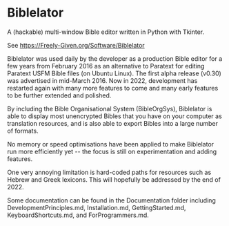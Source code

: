 Biblelator
==========

A (hackable) multi-window Bible editor written in Python with Tkinter.

See https://Freely-Given.org/Software/Biblelator

Biblelator was used daily by the developer as a production Bible editor for a few years
from February 2016 as an alternative to Paratext for editing Paratext USFM Bible files
(on Ubuntu Linux).
The first alpha release (v0.30) was advertised in mid-March 2016.
Now in 2022, development has restarted again with many more features to come
and many early features to be further extended and polished.

By including the Bible Organisational System (BibleOrgSys), Biblelator is able
to display most unencrypted Bibles that you have on your computer as translation
resources, and is also able to export Bibles into a large number of formats.

No memory or speed optimisations have been applied to make Biblelator run more efficiently yet --
the focus is still on experimentation and adding features.

One very annoying limitation is hard-coded paths for resources such as Hebrew and Greek lexicons.
This will hopefully be addressed by the end of 2022.

Some documentation can be found in the Documentation folder
    including DevelopmentPrinciples.md, Installation.md, GettingStarted.md, KeyboardShortcuts.md,
    and ForProgrammers.md.
